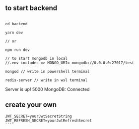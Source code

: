 ## to start backend

```

cd backend

yarn dev

// or

npm run dev

// to start mongodb in local
//.env includes => MONGO_URI= mongodb://0.0.0.0:27017/test

mongod // write in powershell terminal

redis-server // write in wsl terminal

```

Server is up! 5000
MongoDB: Connected

## create your own

`````
JWT_SECRET=yourJwtSecretString
JWT_REFRESH_SECRET=yourJwtRefreshSecret
````

`````
